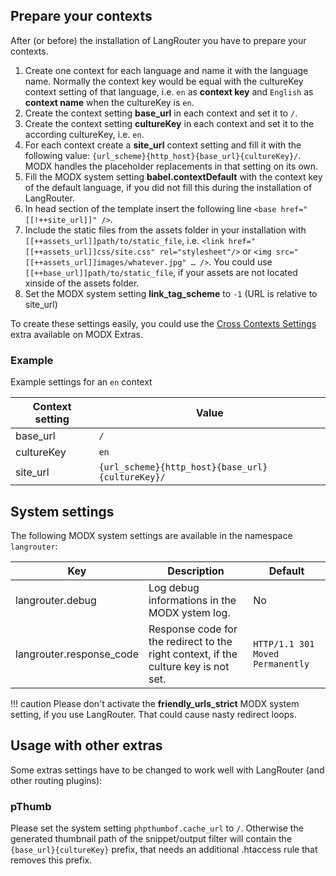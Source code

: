 ## Prepare your contexts

After (or before) the installation of LangRouter you have to prepare your
contexts.

1. Create one context for each language and name it with the language name. Normally the context key would be equal with the cultureKey context setting of that language, i.e. `en` as **context key** and `English` as **context name** when the cultureKey is `en`.
2. Create the context setting **base_url** in each context and set it to `/`.
2. Create the context setting **cultureKey** in each context and set it to the according cultureKey, i.e. `en`.
3. For each context create a **site_url** context setting and fill it with the following value: `{url_scheme}{http_host}{base_url}{cultureKey}/`. MODX handles the placeholder replacements in that setting on its own.
4. Fill the MODX system setting **babel.contextDefault** with the context key of the default language, if you did not fill this during the installation of LangRouter.
5. In head section of the template insert the following line `<base href="[[!++site_url]]" />`.
6. Include the static files from the assets folder in your installation with `[[++assets_url]]path/to/static_file`, i.e. `<link href="[[++assets_url]]css/site.css" rel="stylesheet"/>` or `<img src="[[++assets_url]]images/whatever.jpg" … />`. You could use `[[++base_url]]path/to/static_file`, if your assets are not located xinside of the assets folder.
7. Set the MODX system setting **link_tag_scheme** to `-1` (URL is relative to site_url)

To create these settings easily, you could use the [Cross Contexts
Settings](https://modx.com/extras/package/crosscontextssettings) extra available
on MODX Extras.

### Example

Example settings for an `en` context

Context setting | Value
----------------|------
base_url | `/`
cultureKey | `en`
site_url | `{url_scheme}{http_host}{base_url}{cultureKey}/`

## System settings

The following MODX system settings are available in the namespace `langrouter`:

Key | Description | Default
----|-------------|--------
langrouter.debug | Log debug informations in the MODX ystem log. | No
langrouter.response_code | Response code for the redirect to the right context, if the culture key is not set. | `HTTP/1.1 301 Moved Permanently`

!!! caution 
    Please don't activate the **friendly_urls_strict** MODX system setting, if you use LangRouter. That could cause nasty redirect loops.
    
## Usage with other extras 

Some extras settings have to be changed to work well with LangRouter (and other
routing plugins):

### pThumb

Please set the system setting `phpthumbof.cache_url` to `/`. Otherwise the
generated thumbnail path of the snippet/output filter will contain the
`{base_url}{cultureKey}` prefix, that needs an additional .htaccess rule that
removes this prefix.
